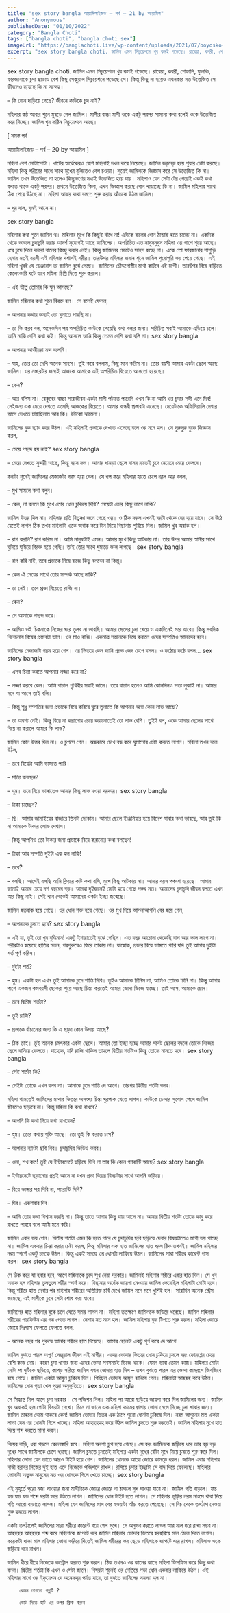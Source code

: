 ```yaml
---
title: "sex story bangla আয়ামিলাইজড – পর্ব – 21 by আয়ামিল"
author: "Anonymous"
publishedDate: "01/10/2022"
category: "Bangla Choti"
tags: ["bangla choti", "bangla choti sex"]
imageUrl: "https://banglachoti.live/wp-content/uploads/2021/07/boyosko-mohila-choda-150x150.jpg"
excerpt: "sex story bangla choti. জামিল এমন সিচুয়েশনে খুব কমই পড়েছে। রাবেয়া, কবরী, শেফালি, ফুলকি, ফারজানাকে চুদা ছাড়াও বেশ কিছু সেক্সুয়াল সিচুয়েশনে পড়েছে সে। কিন্তু কিছু না হয়েও এখনকার মত উত্তেজিত সে জী..."
---
```


sex story bangla choti. জামিল এমন সিচুয়েশনে খুব কমই পড়েছে। রাবেয়া, কবরী, শেফালি, ফুলকি, ফারজানাকে চুদা ছাড়াও বেশ কিছু সেক্সুয়াল সিচুয়েশনে পড়েছে সে। কিন্তু কিছু না হয়েও এখনকার মত উত্তেজিত সে জীবনেও হয়েছে কি না সন্দেহ।

– কি ধোন দাড়িয়ে গেছে? জীবনে কাউকে চুদ নাই?

মহিলার কন্ঠ আবার শুনে মুষড়ে গেল জামিল। মাগীর বাচ্চা মাগী ওকে একটু পরপর সামান্য কথা বলেই ওকে উত্তেজিত করে দিচ্ছে। জামিল খুব কঠিন সিচুয়েশনে আছে।


[
সমস্ত পর্ব


আয়ামিলাইজড – পর্ব – 20 by আয়ামিল
]


মহিলা বেশ মোটাসোটা। খাটের অর্ধেকেরও বেশি মহিলাই দখল করে নিয়েছে। জামিল জড়সড় হয়ে শুয়ার চেষ্টা করছে। মহিলা কিন্তু শরীরের সাথে সাথে মুখের বুলিতেও বেশ চওড়া। শুয়েই জামিলকে জিজ্ঞাস করে সে উত্তেজিত কি না। জামিল তখন উত্তেজিত না হলেও কিছুক্ষণের মধ্যই উত্তেজিত হয়ে যায়। মহিলাও যেন সেটা টের পেয়েই একই কথা বলতে থাকে একটু পরপর। প্রথমে উত্তেজিত কিনা, এখন জিজ্ঞাস করছে ধোন খাড়াচ্ছে কি না। জামিল মহিলার সাথে ঠিক পেরে উঠছে না। মহিলা আবার কথা বলতে শুরু করায় আঁতকে উঠল জামিল।

– ধুর বাল, ঘুমই আসে না।


sex story bangla


মহিলার কথা শুনে জামিল থ। মহিলার মুখে কি কিছুই বাঁধে না! এদিকে বালের ধোন ঠান্ডাই হতে চাচ্ছে না। একদিক থেকে ভাবলে চুদাচুদি করার আদর্শ সুযোগই আছে জামিলের। অপরিচিত এত নাদুসনুদুস মহিলা ওর পাশে শুয়ে আছে। ধরে চুদে দিলে কারো বালের কিচ্ছু করার নেই। কিন্তু জামিলের মোটেও সাহস হচ্ছে না। একে তো ফারজানার শাশুড়ি হেনার মতই বয়সী এই মহিলার দশাসই শরীর। তারউপর মহিলার জবান শুনে জামিল পুরোপুরি ভয় পেয়ে গেছে। এই মহিলা খুবই যে ডেঞ্জারাস তা জামিল বুঝে গেছে।  জামিলের চৌদ্দগোষ্ঠীর মাথা কাটবে এই মাগী। তারউপর বিয়ে বাড়িতে কেলেংকারি ঘটে যাবে মহিলা চিল্লি দিতে শুরু করলে।


– এই ভীতু তোমার কি ঘুম আসছে?

জামিল মহিলার কথা শুনে বিরক্ত হল। সে বলেই ফেলল,

– আপনার কথার জন্যই তো ঘুমাতে পারছি না।

– তা কি করব বল, অনেকদিন পর অপরিচিত কাউকে পেয়েছি কথা বলার জন্য। পরিচিত সবাই আমাকে এড়িয়ে চলে। আমি নাকি বেশি কথা কই। কিন্তু আসলে আমি কিন্তু তেমন বেশি কথা বলি না। sex story bangla












– আপনার আত্মীয়রা মন্দ বলেনি।

– যাহ, তোর তো দেখি অনেক সাহস। তুই করে বললাম, কিছু মনে করিস না। তোর বয়সী আমার একটা ছেলে আছে জানিস। ওর নচ্ছরটার জন্যই আজকে আমাকে এই অপরিচিত বিয়েতে আসতো হয়েছে।

– কেন?


– আর বলিস না। বেকুবের বাচ্চা সারাজীবন একটা মাগী পটাতে পারেনি এখন কি না আমি ওর চুদার সঙ্গী এনে দিব! সেইজন্য এক মেয়ে দেখতে এসেছি আজকের বিয়েতে। আমার বান্ধবী প্রস্তাবটা এনেছে। মেয়েটাকে অফিসিয়ালি দেখার আগে দেখতে চাইছিলাম আর কি। উটকো ঝামেলা।

জামিলের বুক ছ্যাৎ করে উঠল। এই মহিলাই প্রভাকে দেখতে এসেছে বলে ওর মনে হল। সে দুরুদুরু বুকে জিজ্ঞাস করল,

– মেয়ে পছন্দ হয় নাই? sex story bangla


– মেয়ে দেখতে সুন্দরী আছে, কিন্তু বয়স কম। আমার ধামড়া ছেলে বাসর রাতেই চুদে মেয়েরে মেরে ফেলবে।

কথাটা শুনেই জামিলের মেজাজটা গরম হয়ে গেল। সে খপ করে মহিলার হাতে চেপে ধরল আর বলল,

– মুখ সামলে কথা বলুন।

– কেন, না বললে কি মুখে তোর ধোন ঢুকিয়ে দিবি? মেয়েটা তোর কিছু লাগে নাকি?


জামিল উত্তর দিল না। মহিলার প্রতি বিতৃষ্ণা জমে গেছে ওর। ও ঠিক করল এখনই ঘরটা থেকে বের হয়ে যাবে। সে উঠে যেতেই লাগল ঠিক তখন মহিলাটা ওকে অবাক করে টান দিয়ে বিছানায় শুয়িয়ে দিল। জামিল খুব অবাক হল।

– রাগ করলি? রাগ করিস না। আমি মানুষটাই এমন। আমার মুখে কিছু আটকায় না। তার উপর আমার স্বামীর সাথে ঘুমিয়ে ঘুমিয়ে বিরক্ত হয়ে গেছি। তাই তোর সাথে ঘুমাতে ভাল লাগছে। sex story bangla


– রাগ করি নাই, তবে প্রভাকে নিয়ে বাজে কিছু বলবেন না কিন্তু।

– কেন ঐ মেয়ের সাথে তোর সম্পর্ক আছে নাকি?

– তা নেই। তবে প্রভা বিয়েতে রাজি না।

– কেন?


– সে আমাকে পছন্দ করে।

– আমিও ওই চিকনাকে নিজের ঘরে তুলব না ভাবছি। আমার ছেলের চুদা খেয়ে ও একদিনেই মরে যাবে। কিন্তু সবদিক বিবেচনায় বিয়ের প্রস্তাবটা ভাল। ওর মাও রাজি। একমাত্র সন্তানকে বিয়ে করালে ওদের সম্পত্তিও আমাদের হবে।

জামিলের মেজাজটা গরম হয়ে গেল। ওর ভিতরে কেন জানি প্রচন্ড জেদ চেপে বসল। ও কঠোর কন্ঠে বলল… sex story bangla


– এসব চিন্তা করতে আপনার লজ্জা করে না?

– লজ্জা করবে কেন। আমি বাচাল পৃথিবীর সবাই জানে। তবে বাচাল হলেও আমি কোনদিনও সত্য লুকাই না। আমার মনে যা আসে তাই বলি।

– কিন্তু শুধু সম্পত্তির জন্য প্রভাকে বিয়ে করিয়ে ঘুরে তুলাতে কি আপনার অন্য কোন লাভ আছে?

– তা অবশ্য নেই। কিন্তু বিয়ে না করানোর চেয়ে করানোতেই তো লাভ বেশি। তুইই বল, ওকে আমার ছেলের সাথে বিয়ে না করালে আমার কি লাভ?


জামিল কোন উত্তর দিল না। ও চুপসে গেল। অন্ধকারে চোখ বন্ধ করে ঘুমানোর চেষ্টা করতে লাগল। মহিলা তখন বলে উঠল,

– তবে বিয়েটা আমি ভাঙ্গতে পারি।

– সত্যি বলছেন?

– হুম। তবে বিয়ে ভাঙ্গাতেও আমার কিছু লাভ হওয়া দরকার। sex story bangla


– টাকা চাচ্ছেন?

– ছি। আমার জামাইয়ের বাজারে তিনটা দোকান। আমার ছেলে ইঞ্জিনিয়ার হয়ে বিদেশ যাবার কথা ভাবছে, আর তুই কি না আমাকে টাকার লোভ দেখাস।

– কিন্তু আপনিও তো টাকার জন্য প্রভাকে বিয়ে করানোর কথা বলছেন!

– টাকা আর সম্পত্তি দুইটা এক হল নাকি!


– তবে?


– বলছি। আগেই বলছি আমি ক্লিয়ার কাট কথা বলি, মুখে কিছু আটকায় না। আমার বয়স পঞ্চাশ হয়েছে। আমার জামাই আমার চেয়ে দশ বছরের বড়। আমরা দুইজনেই মোটা হয়ে গেছে গরুর মত। আমাদের চুদাচুদি জীবন বলতে এখন আর কিছু নাই। সেই খান থেকেই আমাদের একটা ইচ্ছা জন্মেছে।


জামিল হতবাক হয়ে গেছে। ওর ধোন শক্ত হয়ে গেছে। ওর মুখ দিয়ে আপনাআপনি বের হয়ে গেল,


– আপনাকে চুদতে হবে? sex story bangla


– এই যা, তুই তো খুব বুদ্ধিমান! একটু ইশারাতেই বুঝে গেছিস। এত বছর আচোদা থেকেছি বাপ আর ভাল লাগে না। শরীরটাও হয়েছে হাতির মতন, পরপুরুষেও ফিরে তাকায় না। যাহোক, প্রভার বিয়ে ভাঙ্গতে পারি যদি তুই আমার দুইটা শর্ত পূর্ণ করিস।


– দুইটা শর্ত?


– হুম। একটা হল এখন তুই আমাকে চুদে শান্তি দিবি। তুইও আমাকে চিনিস না, আমিও তোকে চিনি না। কিন্তু আমার পাশে একজন কমবয়সী ছোকরা শুয়ে আছে চিন্তা করতেই আমার ভোদা ভিজে যাচ্ছে। তাই আস, আমাকে চোদ।


– তবে দ্বিতীয় শর্তটা?


– তুই রাজি?


– প্রভাকে বাঁচানোর জন্য কি এ ছাড়া কোন উপায় আছে?


– ঠিক তাই। তুই অনেক চমৎকার একটা ছেলে। আমার তো ইচ্ছা হচ্ছে আমার গবেট ছেলের বদলে তোকে নিজের ছেলে বানিয়ে ফেলতে। যাহোক, যদি রাজি থাকিস তাহলে দ্বিতীয় শর্তটাও কিন্তু তোকে মানতে হবে। sex story bangla


– সেই শর্তটা কি?


– সেইটা তোকে এখন বলব না। আমাকে চুদে শান্তি দে আগে। তারপর দ্বিতীয় শর্তটা বলব।


মহিলা থামতেই জামিলের মাথার ভিতরে অসংখ্য চিন্তা ঘুরপাক খেতে লাগল। কাউকে চোদার সুযোগ পেলে জামিল জীবনেও ছাড়বে না। কিন্তু মহিলা কি কথা রাখবে?


– আপনি কি কথা দিয়ে কথা রাখবেন?


– হুম। তোর কথায় যুক্তি আছে। তো তুই কি করতে চাস?


– আপনার ন্যাংটা ছবি নিব। চুদাচুদির ভিডিও করব।


– ওমা, শখ কত! তুই যে ইন্টারনেটে ছড়িয়ে দিবি না তার কি কোন গ্যারান্টি আছে? sex story bangla


– ইন্টারনেটে ছড়ানোর প্রশ্নই আসে না যখন প্রভা বিয়ের বিষয়টার সাথে আপনি জড়িয়ে।


– বিয়ে ভাঙ্গার পর দিবি না, গ্যারান্টি দিবি?


– দিব। একশবার দিব।


– আমি তোর কথা বিশ্বাস করছি না। কিন্তু তাতে আমার কিছু যায় আসে না। আমার দ্বিতীয় শর্তটা তোকে কাবু করে রাখতে পারবে বলে আমি মনে করি।


জামিল এবার ভয় পেল। দ্বিতীয় শর্তটা এমন কি হতে পারে যে চুদাচুদির ছবি ছড়িয়ে দেবার বিষয়টাতেও মাগী ভয় পাচ্ছে না। জামিল একবার চিন্তা করার চেষ্টা করল, কিন্তু মহিলার এক হাত জামিলের হাত ধরল ঠিক তখনই। জামিল মহিলার নরম স্পর্শে একটু চমকে উঠল। কিন্তু একই সময়ে ওর ধোনটা লাফিয়ে উঠল। জামিলের সারা শরীরে কারেন্ট পাস করল। sex story bangla


সে ঠিক করে যা হবার হবে, আগে মহিলাকে চুদে সুখ নেয়া দরকার। জামিলই মহিলার শরীরে এবার হাত দিল। সে খুব অবাক হল মহিলার তুলতুলে শরীর স্পর্শ করে। বিছানার অর্ধেক জায়গা নেওয়ায় জামিল ভেবেছিল মহিলাটা মোটা হবে। কিন্তু শরীরে হাত দেবার পর মহিলার শরীরের অতিরিক্ত চর্বি দেখে জামিল মনে মনে খুশিই হল। সারাদিন অনেক স্ট্রেস জমেছে, এই মাগীকে চুদে সেটা শোধ করা যাবে।


জামিলের হাত মহিলার বুকে চলে যেতে সময় লাগল না। মহিলা ততক্ষণে জামিলকে জড়িয়ে ধরেছে। জামিল মহিলার শরীরের পারফিউম এর গন্ধ পেতে লাগল। নেশার মত মনে হল। জামিল মহিলার বুক টিপতে শুরু করল। মহিলা জোরে জোরে নিঃশ্বাস ফেলতে ফেলতে বলল,


– অনেক বছর পর পুরুষে আমার শরীরে হাত দিয়েছে। আমার হোলটা একটু পূর্ণ করে দে আগে!


জামিল বুঝতে পারল অপূর্ণ সেক্সুয়াল জীবন এই মাগীর। এদের ভোদার ভিতরে ধোন ঢুকিয়ে চুদলে বরং ফোরপ্লের চেয়ে বেশি কাজ দেয়। কারণ চুদা খাবার জন্য এদের ভোদা সবসময়ই ভিজে থাকে। যেমন ভাবা তেমন কাজ। মহিলার মোটা মোটা পা দুটিকে ছড়িয়ে, কাপড় সরিয়ে জামিল যখন ভোদায় হাত দিল – তখন বুঝতে পারল এর ভোদা কামরসে জিবজিবে হয়ে গেছে। জামিল একটা আঙ্গুল ঢুকিয়ে দিল। পিচ্ছিল ভোদায় আঙ্গুল হারিয়ে গেল। মহিলাটা আহহহ করে উঠল। জামিলের ধোন গুত্তা খেল পুরো অনুভূতিতে। sex story bangla


সে সিদ্ধান্ত নিল আগে চুদা দরকার। সে পজিশন নিল। মহিলা পা আরো ছড়িয়ে জায়গা করে দিল জামিলের জন্য। জামিল খুব অবাকই হল গোটা বিষয়টা দেখে। চিনে না জানে এক মহিলা কামের জ্বালায় ভোদা মেলে দিচ্ছে চুদা খাবার জন্য। জামিল তাহলে থেমে থাকবে কেন! জামিল ভোদার ভিতর এক ঠাপে পুরো ধোনটা ঢুকিয়ে দিল। নরম আগুনের মত একটা লাভা যেন ওর ধোনটা গিলে খাচ্ছে। মহিলা আহহহহহ করে উঠল জামিল চুদতে শুরু করতেই। জামিল মহিলার মুখে হাত দিয়ে শব্দ করতে মানা করল।


বিয়ের বাড়ি, ধরা পড়লে কেলেঙ্কারি হবে। মহিলা অবশ্য চুপ হয়ে গেছে। সে বরং জামিলকে জড়িয়ে ধরে তার বড় বড় দুধের সাথে জামিলকে চেপে ধরছে। জামিল চুদতে চুদতেই মহিলার একটা দুধের বোঁটা মুখে নিয়ে চুষতে শুরু করে দিল। মহিলার ভোদা যেন তাতে আরও টাইট হয়ে গেল। জামিলের ধোনকে আরো জোরে কামড়ে ধরল। জামিল এবার মহিলার নাভী বরাবর নিজের দুই হাত এনে নিজেকে পজিশনে রাখল। রসিয়ে চুদার ইচ্ছাটা সে বাদ দিয়ে ফেলেছে। মহিলার ভোদাটা অভুক্ত মানুষের মত ওর ধোনকে গিলে খেতে চাচ্ছে। sex story bangla


এই মুহূর্তে পুরো মজা পাওয়ার জন্য মাগীটাকে জোরে জোরে না ঠাপলে সুখ পাওয়া যাবে না। জামিল গতি বাড়াল। ফচ ফচ ফচ ফচ শব্দে ঘরটা ভরে উঠতে লাগল। জামিলের ধোন টাইট হতে লাগল। সে মহিলার ভূড়ির নরম মাংসে থাবা দিয়ে গতি আরো বাড়াতে লাগল। মহিলা যেন জামিলের মাল বের হওয়াটা আঁচ করতে পেরেছে। সে নিচ থেকে তলঠাপ দেওয়া শুরু করতে লাগল।


একটা তলঠাপেই জামিলের সারা শরীরে কারেন্ট বয়ে গেল সুখে। সে অনুভব করতে লাগল আর মাল ধরে রাখা সম্ভব না। আহহহহ আহহহহ শব্দ করে মহিলাকে জাপটে ধরে জামিল মহিলার ভোদার ভিতরে হরহরিয়ে মাল ঠেলে দিতে লাগল। কয়েকটা ধাক্কা মাল মহিলার ভোদা ভরিয়ে দিতেই জামিল শরীরের ভর ছেড়ে মহিলাকে জাপটে ধরে রাখল। মহিলাও ওকে জড়িয়ে ধরে রাখল।


জামিল ধীরে ধীরে নিজেকে কন্ট্রোল করতে শুরু করল। ঠিক তখনও ওর কানের কাছে মহিলা ফিসফিস করে কিছু কথা বলল। দ্বিতীয় শর্তটা কি এখন ও সেটা জানে। বিষয়টা শুনেই ওর নেতিয়ে পড়া ধোন একবার লাফিয়ে উঠল। এই মহিলার সাথে ওর ইকুয়েশন যে অনেকদূর পর্যন্ত যাবে, তা বুঝতে জামিলের সমস্যা হল না।


 
 
 
        কেমন লাগলো গল্পটি ?      
 
        ভোট দিতে হার্ট এর ওপর ক্লিক করুন      
 
 
 
 
 
 
 
 
 
 
 
 
 
 
 
 
 
 
 
 
 
      ভোট দিন    
 
      সার্বিক ফলাফল 
 / 5. মোট ভোটঃ 
 
 
      কেও এখনো ভোট দেয় নি    
 
 
 
 
WhatsApp
Telegram
Twitter
Facebook
LinkedIn




Related posts:






boyosko mohila choda বয়স্ক মহিলা ওয়াইনের মত by আয়ামিল




bangla karap golpo চোদন কথা 3 : কাকিমার দাসত্ব পালন




best sex story হিমেল পর্ব-৩: ফিরে এল উর্মিলা




ma chele panu মায়ের ভোদার স্বাদ – 4
